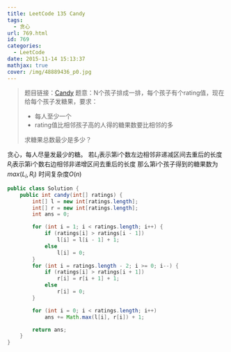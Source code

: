 ```yaml
---
title: LeetCode 135 Candy
tags:
  - 贪心
url: 769.html
id: 769
categories:
  - LeetCode
date: 2015-11-14 15:13:37
mathjax: true
cover: /img/48889436_p0.jpg
---
```



> 题目链接：[Candy](https://leetcode.com/problems/candy/) 
> 题意：N个孩子排成一排，每个孩子有个rating值，现在给每个孩子发糖果，要求：
> 
> *   每人至少一个
> *   rating值比相邻孩子高的人得的糖果数要比相邻的多
> 
> 求糖果总数最少是多少？

贪心，每人尽量发最少的糖。 
若$L_i$表示第i个数左边相邻非递减区间去重后的长度 $R_i$表示第i个数右边相邻非递增区间去重后的长度 那么第i个孩子得到的糖果数为$max(L_i,R_i)$ 
时间复杂度$O(n)$  

```java
public class Solution {
    public int candy(int[] ratings) {
		int[] l = new int[ratings.length];
		int[] r = new int[ratings.length];
		int ans = 0;

		for (int i = 1; i < ratings.length; i++) {
			if (ratings[i] > ratings[i - 1])
				l[i] = l[i - 1] + 1;
			else
				l[i] = 0;
		}
		for (int i = ratings.length - 2; i >= 0; i--) {
			if (ratings[i] > ratings[i + 1])
				r[i] = r[i + 1] + 1;
			else
				r[i] = 0;
		}

		for (int i = 0; i < ratings.length; i++)
			ans += Math.max(l[i], r[i]) + 1;

		return ans;
	}
}
```
